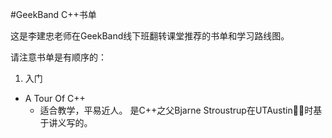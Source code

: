 #GeekBand C++书单

这是李建忠老师在GeekBand线下班翻转课堂推荐的书单和学习路线图。
 
请注意书单是有顺序的：


1. 入门
  * A Tour Of C++
    - 适合教学，平易近人。 是C++之父Bjarne Stroustrup在UTAustin时基于讲义写的。
